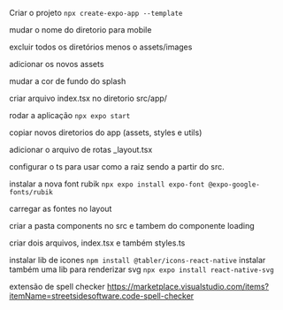 Criar o projeto `npx create-expo-app --template`

mudar o nome do diretorio para mobile

excluir todos os diretórios menos o assets/images

adicionar os novos assets

mudar a cor de fundo do splash

criar arquivo index.tsx no diretorio src/app/

rodar a aplicação `npx expo start`

copiar novos diretorios do app (assets, styles e utils)

adicionar o arquivo de rotas _layout.tsx

configurar o ts para usar como a raiz sendo a partir do src.

instalar a nova font rubik `npx expo install expo-font @expo-google-fonts/rubik`

carregar as fontes no layout

criar a pasta components no src e tambem do componente loading

criar dois arquivos, index.tsx e também styles.ts

instalar lib de icones `npm install @tabler/icons-react-native`
instalar também uma lib para renderizar svg `npx expo install react-native-svg`

extensão de spell checker
https://marketplace.visualstudio.com/items?itemName=streetsidesoftware.code-spell-checker